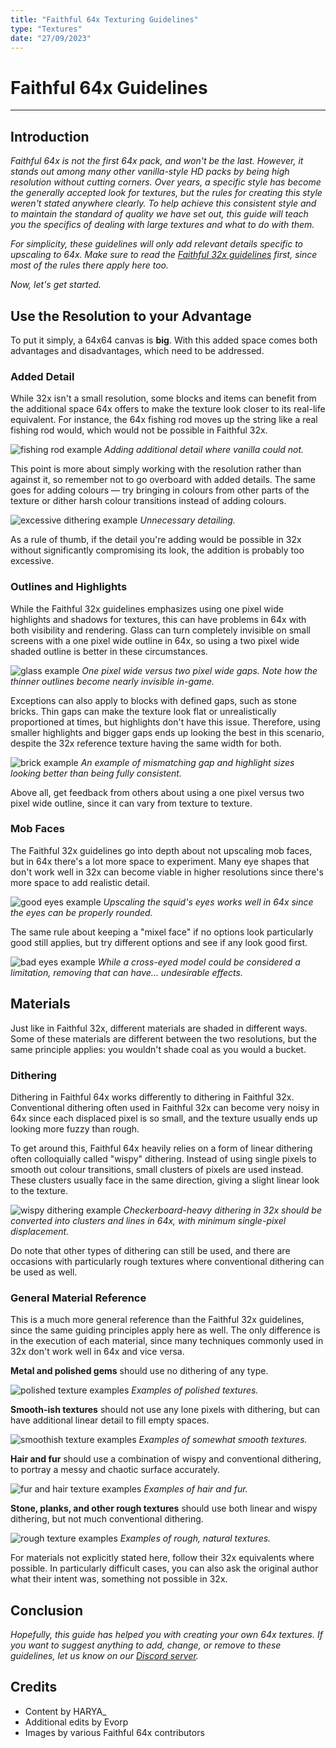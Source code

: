 ```yaml
---
title: "Faithful 64x Texturing Guidelines"
type: "Textures"
date: "27/09/2023"
---
```


# Faithful 64x Guidelines

___

## Introduction

*Faithful 64x is not the first 64x pack, and won't be the last. However, it stands out among many other vanilla-style HD packs by being high resolution without cutting corners. Over years, a specific style has become the generally accepted look for textures, but the rules for creating this style weren't stated anywhere clearly. To help achieve this consistent style and to maintain the standard of quality we have set out, this guide will teach you the specifics of dealing with large textures and what to do with them.*

*For simplicity, these guidelines will only add relevant details specific to upscaling to 64x. Make sure to read the [Faithful 32x guidelines](/pages/textures/f32-texturing-guidelines) first, since most of the rules there apply here too.*

*Now, let's get started.*

## Use the Resolution to your Advantage

To put it simply, a 64x64 canvas is **big**. With this added space comes both advantages and disadvantages, which need to be addressed.

### Added Detail

While 32x isn't a small resolution, some blocks and items can benefit from the additional space 64x offers to make the texture look closer to its real-life equivalent. For instance, the 64x fishing rod moves up the string like a real fishing rod would, which would not be possible in Faithful 32x.

<img src="/images/pages/textures/f64-texturing-guidelines/fishing_rod.png" alt="fishing rod example" class="center" loading="lazy">
<i class="center">Adding additional detail where vanilla could not.</i>

This point is more about simply working with the resolution rather than against it, so remember not to go overboard with added details. The same goes for adding colours — try bringing in colours from other parts of the texture or dither harsh colour transitions instead of adding colours.

<img src="/images/pages/textures/f64-texturing-guidelines/fermented_spider_eye.png" alt="excessive dithering example" class="center" loading="lazy">
<i class="center">Unnecessary detailing.</i>

As a rule of thumb, if the detail you're adding would be possible in 32x without significantly compromising its look, the addition is probably too excessive.

### Outlines and Highlights

While the Faithful 32x guidelines emphasizes using one pixel wide highlights and shadows for textures, this can have problems in 64x with both visibility and rendering. Glass can turn completely invisible on small screens with a one pixel wide outline in 64x, so using a two pixel wide shaded outline is better in these circumstances.

<img src="/images/pages/textures/f64-texturing-guidelines/glass.png" alt="glass example" class="center" loading="lazy">
<i class="center">One pixel wide versus two pixel wide gaps. Note how the thinner outlines become nearly invisible in-game.</i>

Exceptions can also apply to blocks with defined gaps, such as stone bricks. Thin gaps can make the texture look flat or unrealistically proportioned at times, but highlights don't have this issue. Therefore, using smaller highlights and bigger gaps ends up looking the best in this scenario, despite the 32x reference texture having the same width for both.

<img src="/images/pages/textures/f64-texturing-guidelines/stone_bricks.png" alt="brick example" class="center" loading="lazy">
<i class="center">An example of mismatching gap and highlight sizes looking better than being fully consistent.</i>

Above all, get feedback from others about using a one pixel versus two pixel wide outline, since it can vary from texture to texture.

### Mob Faces

The Faithful 32x guidelines go into depth about not upscaling mob faces, but in 64x there's a lot more space to experiment. Many eye shapes that don't work well in 32x can become viable in higher resolutions since there's more space to add realistic detail.

<img src="/images/pages/textures/f64-texturing-guidelines/squid_eyes.png" alt="good eyes example" class="center" loading="lazy">
<i class="center">Upscaling the squid's eyes works well in 64x since the eyes can be properly rounded.</i>

The same rule about keeping a "mixel face" if no options look particularly good still applies, but try different options and see if any look good first.

<img src="/images/pages/textures/f64-texturing-guidelines/villager_eyes.png" alt="bad eyes example" class="center" loading="lazy">
<i class="center">While a cross-eyed model could be considered a limitation, removing that can have... undesirable effects.</i>

## Materials

Just like in Faithful 32x, different materials are shaded in different ways. Some of these materials are different between the two resolutions, but the same principle applies: you wouldn't shade coal as you would a bucket.

### Dithering

Dithering in Faithful 64x works differently to dithering in Faithful 32x. Conventional dithering often used in Faithful 32x can become very noisy in 64x since each displaced pixel is so small, and the texture usually ends up looking more fuzzy than rough.

To get around this, Faithful 64x heavily relies on a form of linear dithering often colloquially called "wispy" dithering. Instead of using single pixels to smooth out colour transitions, small clusters of pixels are used instead. These clusters usually face in the same direction, giving a slight linear look to the texture.

<img src="/images/pages/textures/f64-texturing-guidelines/linear_dithering.png" alt="wispy dithering example" class="center" loading="lazy">
<i class="center">Checkerboard-heavy dithering in 32x should be converted into clusters and lines in 64x, with minimum single-pixel displacement.</i>

Do note that other types of dithering can still be used, and there are occasions with particularly rough textures where conventional dithering can be used as well.

### General Material Reference

This is a much more general reference than the Faithful 32x guidelines, since the same guiding principles apply here as well. The only difference is in the execution of each material, since many techniques commonly used in 32x don't work well in 64x and vice versa.

**Metal and polished gems** should use no dithering of any type.

<img src="/images/pages/textures/f64-texturing-guidelines/polished.png" alt="polished texture examples" class="center" loading="lazy">
<i class="center">Examples of polished textures.</i>

**Smooth-ish textures** should not use any lone pixels with dithering, but can have additional linear detail to fill empty spaces.

<img src="/images/pages/textures/f64-texturing-guidelines/smooth.png" alt="smoothish texture examples" class="center" loading="lazy">
<i class="center">Examples of somewhat smooth textures.</i>

**Hair and fur** should use a combination of wispy and conventional dithering, to portray a messy and chaotic surface accurately.

<img src="/images/pages/textures/f64-texturing-guidelines/fur.png" alt="fur and hair texture examples" class="center" loading="lazy">
<i class="center">Examples of hair and fur.</i>

**Stone, planks, and other rough textures** should use both linear and wispy dithering, but not much conventional dithering.

<img src="/images/pages/textures/f64-texturing-guidelines/rough.png" alt="rough texture examples" class="center" loading="lazy">
<i class="center">Examples of rough, natural textures.</i>

For materials not explicitly stated here, follow their 32x equivalents where possible. In particularly difficult cases, you can also ask the original author what their intent was, something not possible in 32x.

## Conclusion

*Hopefully, this guide has helped you with creating your own 64x textures. If you want to suggest anything to add, change, or remove to these guidelines, let us know on our [Discord server](https://discord.gg/sN9YRQbBv7).*

## Credits

- Content by HARYA_
- Additional edits by Evorp
- Images by various Faithful 64x contributors